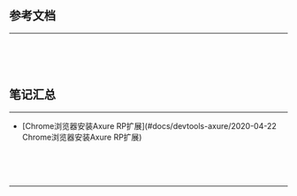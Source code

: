 ## 参考文档

---





<br/><br/><br/>



## 笔记汇总

---

* [Chrome浏览器安装Axure RP扩展](#docs/devtools-axure/2020-04-22 Chrome浏览器安装Axure RP扩展)



<br/><br/><br/>

---

